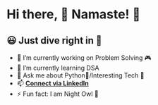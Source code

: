 # Hi there, 👋 Namaste! 🙏
## 😃 Just dive right in 🙌

- 🔭 I’m currently working on Problem Solving 🎮
- 🌱 I’m currently learning DSA
- 💬 Ask me about Python🐍/Interesting Tech 🔌
- 📫 [**Connect via LinkedIn**](https://www.linkedin.com/in/swarajspatil/)
- ⚡ Fun fact: I am Night Owl 👻
<!--
**swarajspatil158/swarajspatil158** is a ✨ _special_ ✨ repository because its `README.md` (this file) appears on your GitHub profile.

Here are some ideas to get you started:

- 🔭 I’m currently working on Problem Solving
- 🌱 I’m currently learning DSA
- 👯 I’m looking to collaborate on 
- 🤔 I’m looking for help with ...
- 💬 Ask me about Python/Interesting Tech
- 📫 How to reach me:
    * [**Connect via LinkedIn**](https://www.linkedin.com/in/swarajspatil/)
- 😄 Pronouns: ...
- ⚡ Fun fact: I am Night Owl 👻
-->
